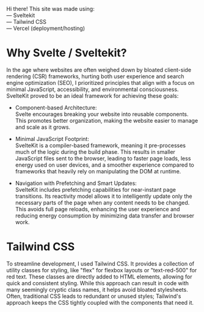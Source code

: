 Hi there! This site was made using:<br/>
— Sveltekit<br/>
— Tailwind CSS<br/>
— Vercel (deployment/hosting)

# Why Svelte / Sveltekit?
In the age where websites are often weighed down by bloated client-side rendering (CSR) frameworks, hurting both user experience and search engine optimization (SEO), I prioritized principles that align with a focus on minimal JavaScript, accessibility, and environmental consciousness. SvelteKit proved to be an ideal framework for achieving these goals:

- Component-based Architecture:<br/>
Svelte encourages breaking your website into reusable components. This promotes better organization, making the website easier to manage and scale as it grows.

- Minimal JavaScript Footprint:<br/>
SvelteKit is a compiler-based framework, meaning it pre-processes much of the logic during the build phase. This results in smaller JavaScript files sent to the browser, leading to faster page loads, less energy used on user devices, and a smoother experience compared to frameworks that heavily rely on manipulating the DOM at runtime.

- Navigation with Prefetching and Smart Updates:<br/>
SvelteKit includes prefetching capabilities for near-instant page transitions. Its reactivity model allows it to intelligently update only the necessary parts of the page when any content needs to be changed. This avoids full page reloads, enhancing the user experience and reducing energy consumption by minimizing data transfer and browser work.

# Tailwind CSS
To streamline development, I used Tailwind CSS. It provides a collection of utility classes for styling, like "flex" for flexbox layouts or "text-red-500" for red text. These classes are directly added to HTML elements, allowing for quick and consistent styling. While this approach can result in code with many seemingly cryptic class names, it helps avoid bloated stylesheets. Often, traditional CSS leads to redundant or unused styles; Tailwind's approach keeps the CSS tightly coupled with the components that need it.
